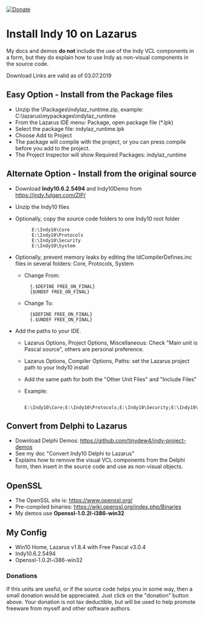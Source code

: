 [![Donate](https://img.shields.io/badge/Donate-PayPal-red.svg)](https://www.paypal.me/JimDreherHome)

# Install Indy 10 on Lazarus

My docs and demos **do not** include the use of the Indy VCL components in a form, but they do explain how to use Indy as non-visual components in the source code.

Download Links are valid as of 03.07.2019

## Easy Option - Install from the Package files
- Unzip the \Packages\indylaz_runtime.zip, example: C:\lazarus\mypackages\indylaz_runtime
- From the Lazarus IDE menu: Package, open package file (*.lpk)
- Select the package file: indylaz_runtime.lpk
- Choose Add to Project
- The package will compile with the project, or you can press compile before you add to the project.
- The Project Inspector will show Required Packages: indylaz_runtime

## Alternate Option - Install from the original source
- Download **Indy10.6.2.5494** and Indy10Demo from https://indy.fulgan.com/ZIP/
- Unzip the Indy10 files
- Optionally, copy the source code folders to one Indy10 root folder

			E:\Indy10\Core
			E:\Indy10\Protocols
			E:\Indy10\Security
			E:\Indy10\System
			
- Optionally, prevent memory leaks by editing the IdCompilerDefines.inc files in several folders: Core, Protocols, System
	- Change From:
	
			{.$DEFINE FREE_ON_FINAL}
			{$UNDEF FREE_ON_FINAL}
		
	- Change To:
	
			{$DEFINE FREE_ON_FINAL}
			{.$UNDEF FREE_ON_FINAL}
		
- Add the paths to your IDE.
	- Lazarus Options, Project Options, Miscellaneous: Check "Main unit is Pascal source", others are personal preference.
	- Lazarus Options, Compiler Options, Paths: set the Lazarus project path to your Indy10 install
	- Add the same path for both the "Other Unit Files" and "Include Files"
	- Example:
	
			E:\Indy10\Core;E:\Indy10\Protocols;E:\Indy10\Security;E:\Indy10\System

## Convert from Delphi to Lazarus
- Download Delphi Demos: https://github.com/tinydew4/indy-project-demos
- See my doc "Convert Indy10 Delphi to Lazarus"
- Explains how to remove the visual VCL components from the Delphi form, then insert in the source code and use as non-visual objects.

## OpenSSL	

- The OpenSSL site is: https://www.openssl.org/
- Pre-compiled binaries: https://wiki.openssl.org/index.php/Binaries
- My demos use **Openssl-1.0.2l-i386-win32**
	
## My Config

- Win10 Home, Lazarus v1.8.4 with Free Pascal v3.0.4
- Indy10.6.2.5494
- Openssl-1.0.2l-i386-win32

### Donations

If this units are useful, or if the source code helps you in some way, then a small donation would be appreciated.  Just click on the "donation" button above.  Your donation is not tax deductible, but will be used to help promote freeware from myself and other software authors.
